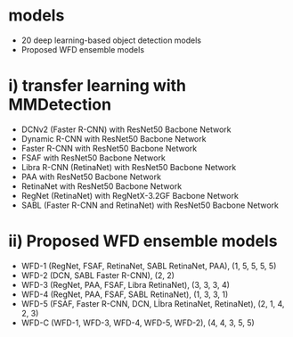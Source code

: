# models
- 20 deep learning-based object detection models
- Proposed WFD ensemble models
# i) transfer learning with MMDetection
- DCNv2 (Faster R-CNN) with ResNet50 Bacbone Network
- Dynamic R-CNN with ResNet50 Bacbone Network
- Faster R-CNN with ResNet50 Bacbone Network
- FSAF with ResNet50 Bacbone Network
- Libra R-CNN (RetinaNet) with ResNet50 Bacbone Network
- PAA with ResNet50 Bacbone Network
- RetinaNet with ResNet50 Bacbone Network
- RegNet (RetinaNet) with RegNetX-3.2GF Bacbone Network
- SABL (Faster R-CNN and RetinaNet) with ResNet50 Bacbone Network
# ii) Proposed WFD ensemble models
- WFD-1 (RegNet, FSAF, RetinaNet, SABL RetinaNet, PAA), (1, 5, 5, 5, 5)
- WFD-2 (DCN, SABL Faster R-CNN), (2, 2)
- WFD-3 (RegNet, PAA, FSAF, Libra RetinaNet), (3, 3, 3, 4)
- WFD-4 (RegNet, PAA, FSAF, SABL RetinaNet), (1, 3, 3, 1)
- WFD-5 (FSAF, Faster R-CNN, DCN, Lİbra RetinaNet, RetinaNet), (2, 1, 4, 2, 3)
- WFD-C (WFD-1, WFD-3, WFD-4, WFD-5, WFD-2), (4, 4, 3, 5, 5)
